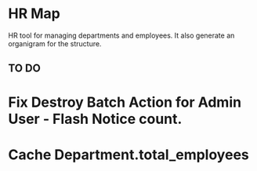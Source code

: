 HR Map
======

HR tool for managing departments and employees. It also generate an organigram for the structure.

TO DO
-----
# Fix Destroy Batch Action for Admin User - Flash Notice count.
# Cache Department.total_employees
